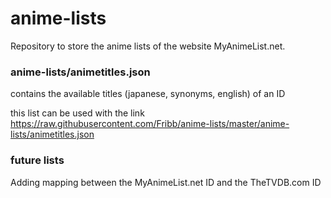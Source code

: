 # anime-lists

Repository to store the anime lists of the website MyAnimeList.net.

### anime-lists/animetitles.json
contains the available titles (japanese, synonyms, english) of an ID

this list can be used with the link https://raw.githubusercontent.com/Fribb/anime-lists/master/anime-lists/animetitles.json

### future lists
Adding mapping between the MyAnimeList.net ID and the TheTVDB.com ID
